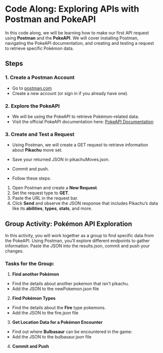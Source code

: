 # Code Along: Exploring APIs with Postman and PokeAPI

In this code along, we will be learning how to make our first API request using **Postman** and the **PokeAPI**. We will cover installing Postman, navigating the PokeAPI documentation, and creating and testing a request to retrieve specific Pokémon data.

## Steps

### 1. Create a Postman Account

- Go to [postman.com](https://postman.com/)
- Create a new account (or sign in if you already have one).

### 2. Explore the PokeAPI

- We will be using the PokeAPI to retrieve Pokémon-related data.
- Visit the official PokeAPI documentation here: [PokeAPI Documentation](https://pokeapi.co/docs/v2)

### 3. Create and Test a Request

- Using Postman, we will create a GET request to retrieve information about **Pikachu** move set.
- Save your returned JSON in pikachuMoves.json.
- Commit and push. 

- Follow these steps:
1. Open Postman and create a **New Request**.
2. Set the request type to **GET**.
3. Paste the URL in the request bar.
4. Click **Send** and observe the JSON response that includes Pikachu’s data like its **abilities**, **types**, **stats**, and more.


## Group Activity: Pokémon API Exploration

In this activity, you will work together as a group to find specific data from the PokeAPI. Using Postman, you’ll explore different endpoints to gather information. 
Paste the JSON into the results.json, commit and push your changes. 

### Tasks for the Group:

1. **Find another Pokémon**
 - Find the details about another pokemon that isn't pikachu. 
 - Add the JSON to the newPokemon.json file

2. **Find Pokémon Types**
 - Find the details about the **Fire** type pokemons.
 - Add the JSON to the fire.json file

3. **Get Location Data for a Pokémon Encounter**
 - Find out where **Bulbasaur** can be encountered in the game:  
 - Add the JSON to the bulbasaur.json file

4. **Commit and Push**

